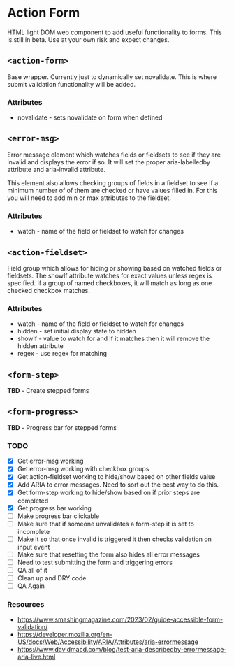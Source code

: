 # Action Form

HTML light DOM web component to add useful functionality to forms. This is still in beta. Use at your own risk and expect changes.

## `<action-form>`

Base wrapper. Currently just to dynamically set novalidate. This is where submit validation functionality will be added.

### Attributes

* novalidate - sets novalidate on form when defined

## `<error-msg>`

Error message element which watches fields or fieldsets to see if they are invalid and displays the error if so. It will set the proper aria-labelledby attribute and aria-invalid attribute.

This element also allows checking groups of fields in a fieldset to see if a minimum number of of them are checked or have values filled in. For this you will need to add min or max attributes to the fieldset.

### Attributes

* watch - name of the field or fieldset to watch for changes

## `<action-fieldset>`

Field group which allows for hiding or showing based on watched fields or fieldsets. The showIf attribute watches for exact values unless regex is specified. If a group of named checkboxes, it will match as long as one checked checkbox matches.

### Attributes

* watch - name of the field or fieldset to watch for changes
* hidden - set initial display state to hidden
* showIf - value to watch for and if it matches then it will remove the hidden attribute
* regex - use regex for matching

## `<form-step>`

**TBD** - Create stepped forms

## `<form-progress>`

**TBD** - Progress bar for stepped forms

### TODO

- [x] Get error-msg working
- [x] Get error-msg working with checkbox groups
- [x] Get action-fieldset working to hide/show based on other fields value
- [x] Add ARIA to error messages. Need to sort out the best way to do this.
- [x] Get form-step working to hide/show based on if prior steps are completed
- [x] Get progress bar working
- [ ] Make progress bar clickable
- [ ] Make sure that if someone unvalidates a form-step it is set to incomplete
- [ ] Make it so that once invalid is triggered it then checks validation on input event
- [ ] Make sure that resetting the form also hides all error messages
- [ ] Need to test submitting the form and triggering errors
- [ ] QA all of it
- [ ] Clean up and DRY code
- [ ] QA Again

### Resources

* https://www.smashingmagazine.com/2023/02/guide-accessible-form-validation/
* https://developer.mozilla.org/en-US/docs/Web/Accessibility/ARIA/Attributes/aria-errormessage
* https://www.davidmacd.com/blog/test-aria-describedby-errormessage-aria-live.html
